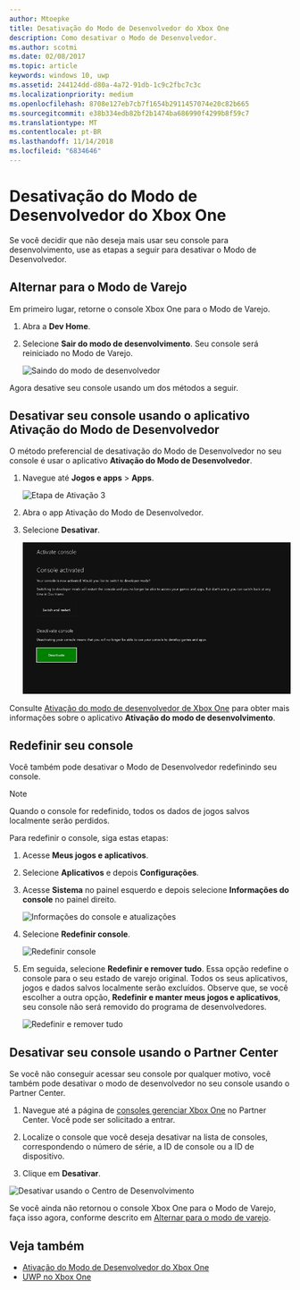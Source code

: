 ```yaml
---
author: Mtoepke
title: Desativação do Modo de Desenvolvedor do Xbox One
description: Como desativar o Modo de Desenvolvedor.
ms.author: scotmi
ms.date: 02/08/2017
ms.topic: article
keywords: windows 10, uwp
ms.assetid: 244124dd-d80a-4a72-91db-1c9c2fbc7c3c
ms.localizationpriority: medium
ms.openlocfilehash: 8708e127eb7cb7f1654b2911457074e20c82b665
ms.sourcegitcommit: e38b334edb82bf2b1474ba686990f4299b8f59c7
ms.translationtype: MT
ms.contentlocale: pt-BR
ms.lasthandoff: 11/14/2018
ms.locfileid: "6834646"
---
```

# <a name="xbox-one-developer-mode-deactivation"></a>Desativação do Modo de Desenvolvedor do Xbox One

Se você decidir que não deseja mais usar seu console para desenvolvimento, use as etapas a seguir para desativar o Modo de Desenvolvedor.

## <a name="switch-to-retail-mode"></a>Alternar para o Modo de Varejo

Em primeiro lugar, retorne o console Xbox One para o Modo de Varejo.

1. Abra a **Dev Home**.

2. Selecione **Sair do modo de desenvolvimento**.  Seu console será reiniciado no Modo de Varejo.  

   ![Saindo do modo de desenvolvedor](images/devkit-deactivation-1.png)

Agora desative seu console usando um dos métodos a seguir.

## <a name="deactivate-your-console-using-the-dev-mode-activation-app"></a>Desativar seu console usando o aplicativo Ativação do Modo de Desenvolvedor

O método preferencial de desativação do Modo de Desenvolvedor no seu console é usar o aplicativo **Ativação do Modo de Desenvolvedor**. 

1. Navegue até **Jogos e apps** > **Apps**.
  
   ![Etapa de Ativação 3](images/devkit-deactivation-5.png)    
   
2.  Abra o app Ativação do Modo de Desenvolvedor.

3.  Selecione **Desativar**.
  
    ![Desativar o console](images/deactivation-app.png)

Consulte [Ativação do modo de desenvolvedor de Xbox One](devkit-activation.md) para obter mais informações sobre o aplicativo **Ativação do modo de desenvolvimento**. 

## <a name="reset-your-console"></a>Redefinir seu console

Você também pode desativar o Modo de Desenvolvedor redefinindo seu console.  

> [!NOTE]
> Quando o console for redefinido, todos os dados de jogos salvos localmente serão perdidos.

Para redefinir o console, siga estas etapas:

1.  Acesse **Meus jogos e aplicativos**.

2.  Selecione **Aplicativos** e depois **Configurações**.

3.  Acesse **Sistema** no painel esquerdo e depois selecione **Informações do console** no painel direito.   
   
    ![Informações do console e atualizações](images/devkit-deactivation-2.png)  
    
4.  Selecione **Redefinir console**.
    
    ![Redefinir console](images/devkit-deactivation-3.png)
    
5.  Em seguida, selecione **Redefinir e remover tudo**. Essa opção redefine o console para o seu estado de varejo original.  Todos os seus aplicativos, jogos e dados salvos localmente serão excluídos. Observe que, se você escolher a outra opção, **Redefinir e manter meus jogos e aplicativos**, seu console não será removido do programa de desenvolvedores.  
   
    ![Redefinir e remover tudo](images/devkit-deactivation-4.png)

## <a name="deactivate-your-console-using-partner-center"></a>Desativar seu console usando o Partner Center

Se você não conseguir acessar seu console por qualquer motivo, você também pode desativar o modo de desenvolvedor no seu console usando o Partner Center.

1. Navegue até a página de [consoles gerenciar Xbox One](https://partner.microsoft.com/xboxdevices) no Partner Center. Você pode ser solicitado a entrar.

2. Localize o console que você deseja desativar na lista de consoles, correspondendo o número de série, a ID de console ou a ID de dispositivo.  

3. Clique em **Desativar**.  
  
![Desativar usando o Centro de Desenvolvimento](images/devkit-deactivation-6.png)

Se você ainda não retornou o console Xbox One para o Modo de Varejo, faça isso agora, conforme descrito em [Alternar para o modo de varejo](#switch-to-retail-mode).

## <a name="see-also"></a>Veja também
- [Ativação do Modo de Desenvolvedor do Xbox One](devkit-activation.md)
- [UWP no Xbox One](index.md)
